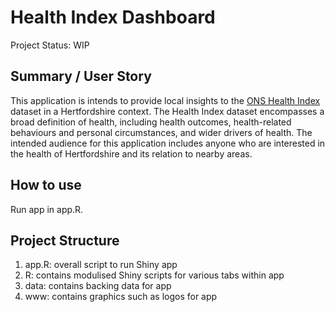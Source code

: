 # Health Index Dashboard
<!--
Project Status: WIP, Inactive, Completed
Plan: A link to the related task 
 -->
Project Status: WIP

## Summary / User Story
 <!-- templates in PM guide use two spaces to make a line break -->

This application is intends to provide local insights to the [ONS Health Index](https://blog.ons.gov.uk/2022/11/09/the-health-index-2020-measuring-the-nations-health/#:~:text=The%20ONS%E2%80%99%20Health%20Index%20is%20a%20rich%20data,area%20and%20what%20local%20factors%20are%20in%20play.) dataset in a Hertfordshire context. The Health Index dataset encompasses a broad definition of health, including health outcomes, health-related behaviours and personal circumstances, and wider drivers of health. The intended audience for this application includes anyone who are interested in the health of Hertfordshire and its relation to nearby areas. 

## How to use
<!-- such as what files to run, in what order and where is deployed -->

Run app in app.R. 

## Project Structure
1. app.R: overall script to run Shiny app
2. R: contains modulised Shiny scripts for various tabs within app
4. data: contains backing data for app
5. www: contains graphics such as logos for app 
